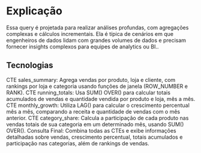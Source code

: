 
# Explicação
Essa query é projetada para realizar análises profundas, com agregações complexas e cálculos incrementais. Ela é típica de cenários em que engenheiros de dados lidam com grandes volumes de dados e precisam fornecer insights complexos para equipes de analytics ou BI..

## Tecnologias
CTE sales_summary: Agrega vendas por produto, loja e cliente, com rankings por loja e categoria usando funções de janela (ROW_NUMBER e RANK).
CTE running_totals: Usa SUM() OVER() para calcular totais acumulados de vendas e quantidade vendida por produto e loja, mês a mês.
CTE monthly_growth: Utiliza LAG() para calcular o crescimento percentual mês a mês, comparando a receita e quantidade de vendas com o mês anterior.
CTE category_share: Calcula a participação de cada produto nas vendas totais de sua categoria em um determinado mês, usando SUM() OVER().
Consulta Final: Combina todas as CTEs e exibe informações detalhadas sobre vendas, crescimento percentual, totais acumulados e participação nas categorias, além de rankings de vendas.
